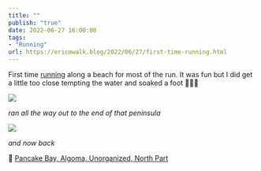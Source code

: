 ```yaml
---
title: ""
publish: "true"
date: 2022-06-27 16:00:00
tags:
- "Running"
url: https://ericmwalk.blog/2022/06/27/first-time-running.html
---
```

First time [running](http://www.strava.com/activities/7377291756) along a beach for most of the run. It was fun but I did get a little too close tempting the water and soaked a foot 🏃🏻‍♂️

![](https://ericmwalk.blog/uploads/2023/f6ca2cad87.jpg)

*ran all the way out to the end of that peninsula*

![](https://ericmwalk.blog/uploads/2023/5523325029.jpg)

*and now back*

📍 [Pancake Bay, Algoma, Unorganized, North Part](https://maps.apple.com/?q=Pancake%20Bay%0AAlgoma,%20Unorganized,%20North%20Part%20ON%0ACanada&ll=46.649361,-84.755554)